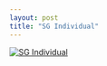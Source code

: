 ```yaml
---
layout: post
title: "SG Individual"
---
```


[![SG Individual](/CodeItSuisse-2021/assets/images/cis2021-sg-individual.png)](https://cis2021-sg-individual-backend.herokuapp.com/leaderboard/index.html)
